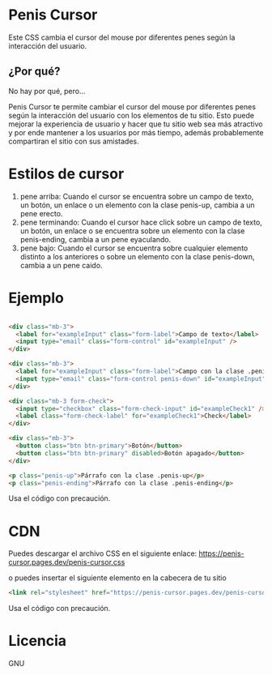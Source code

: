 # Penis Cursor

Este CSS cambia el cursor del mouse por diferentes penes según la interacción del usuario.

## ¿Por qué?

No hay por qué, pero...

Penis Cursor te permite cambiar el cursor del mouse por diferentes penes según la interacción del usuario con los elementos de tu sitio. Esto puede mejorar la experiencia de usuario y hacer que tu sitio web sea más atractivo y por ende mantener a los usuarios por más tiempo, además probablemente compartiran el sitio con sus amistades.

# Estilos de cursor

1. pene arriba: Cuando el cursor se encuentra sobre un campo de texto, un botón, un enlace o un elemento con la clase penis-up, cambia a un pene erecto.
2. pene terminando: Cuando el cursor hace click sobre un campo de texto, un botón, un enlace o se encuentra sobre un elemento con la clase penis-ending, cambia a un pene eyaculando.
3. pene bajo: Cuando el cursor se encuentra sobre cualquier elemento distinto a los anteriores o sobre un elemento con la clase penis-down, cambia a un pene caido.

# Ejemplo
```HTML

<div class="mb-3">
  <label for="exampleInput" class="form-label">Campo de texto</label>
  <input type="email" class="form-control" id="exampleInput" />
</div>

<div class="mb-3">
  <label for="exampleInput" class="form-label">Campo con la clase .penis-down</label>
  <input type="email" class="form-control penis-down" id="exampleInput" />
</div>

<div class="mb-3 form-check">
  <input type="checkbox" class="form-check-input" id="exampleCheck1" />
  <label class="form-check-label" for="exampleCheck1">Check</label>
</div>

<div class="mb-3">
  <button class="btn btn-primary">Botón</button>
  <button class="btn btn-primary" disabled>Botón apagado</button>
</div>

<p class="penis-up">Párrafo con la clase .penis-up</p>
<p class="penis-ending">Párrafo con la clase .penis-ending</p>
```

Usa el código con precaución.

# CDN

Puedes descargar el archivo CSS en el siguiente enlace: https://penis-cursor.pages.dev/penis-cursor.css

o puedes insertar el siguiente elemento en la cabecera de tu sitio
```HTML
<link rel="stylesheet" href="https://penis-cursor.pages.dev/penis-cursor.css">
```
Usa el código con precaución.

# Licencia

GNU
